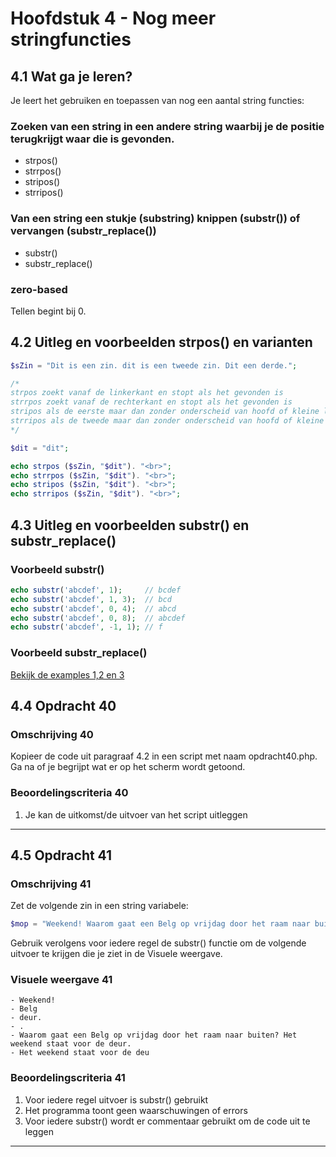 # Hoofdstuk 4 - Nog meer stringfuncties

## 4.1 Wat ga je leren?
Je leert het gebruiken en toepassen van nog een aantal string functies:

### Zoeken van een string in een andere string waarbij je de positie terugkrijgt waar die is gevonden.
- strpos() 
- strrpos()
- stripos()
- strripos()

### Van een string een stukje (substring) knippen (substr()) of vervangen (substr_replace())
- substr()
- substr_replace()

### zero-based
Tellen begint bij 0.

## 4.2 Uitleg en voorbeelden strpos() en varianten

~~~php
$sZin = "Dit is een zin. dit is een tweede zin. Dit een derde.";

/*
strpos zoekt vanaf de linkerkant en stopt als het gevonden is
strrpos zoekt vanaf de rechterkant en stopt als het gevonden is
stripos als de eerste maar dan zonder onderscheid van hoofd of kleine letters
strripos als de tweede maar dan zonder onderscheid van hoofd of kleine letters
*/

$dit = "dit";

echo strpos ($sZin, "$dit"). "<br>";
echo strrpos ($sZin, "$dit"). "<br>";
echo stripos ($sZin, "$dit"). "<br>";
echo strripos ($sZin, "$dit"). "<br>";

~~~
## 4.3 Uitleg en voorbeelden substr() en substr_replace()

### Voorbeeld substr()
~~~php
echo substr('abcdef', 1);     // bcdef
echo substr('abcdef', 1, 3);  // bcd
echo substr('abcdef', 0, 4);  // abcd
echo substr('abcdef', 0, 8);  // abcdef
echo substr('abcdef', -1, 1); // f
~~~


### Voorbeeld substr_replace()


[Bekijk de examples 1,2 en 3](http://www.w3schools.com/php/func_string_substr_replace.asp)

## 4.4 Opdracht 40

### Omschrijving 40
Kopieer de code uit paragraaf 4.2 in een script met naam opdracht40.php.
Ga na of je begrijpt wat er op het scherm wordt getoond.

### Beoordelingscriteria 40
1. Je kan de uitkomst/de uitvoer van het script uitleggen 

---
## 4.5 Opdracht 41

### Omschrijving 41
Zet de volgende zin in een string variabele:
~~~php
$mop = "Weekend! Waarom gaat een Belg op vrijdag door het raam naar buiten? Het weekend staat voor de deur.";
~~~
Gebruik verolgens voor iedere regel de substr() functie om de volgende uitvoer te krijgen die je ziet in de Visuele weergave.
### Visuele weergave 41

    - Weekend!
    - Belg
    - deur.
    - .
    - Waarom gaat een Belg op vrijdag door het raam naar buiten? Het weekend staat voor de deur.
    - Het weekend staat voor de deu

### Beoordelingscriteria 41
1. Voor iedere regel uitvoer is substr() gebruikt
2. Het programma toont geen waarschuwingen of errors
3. Voor iedere substr() wordt er commentaar gebruikt om de code uit te leggen

---